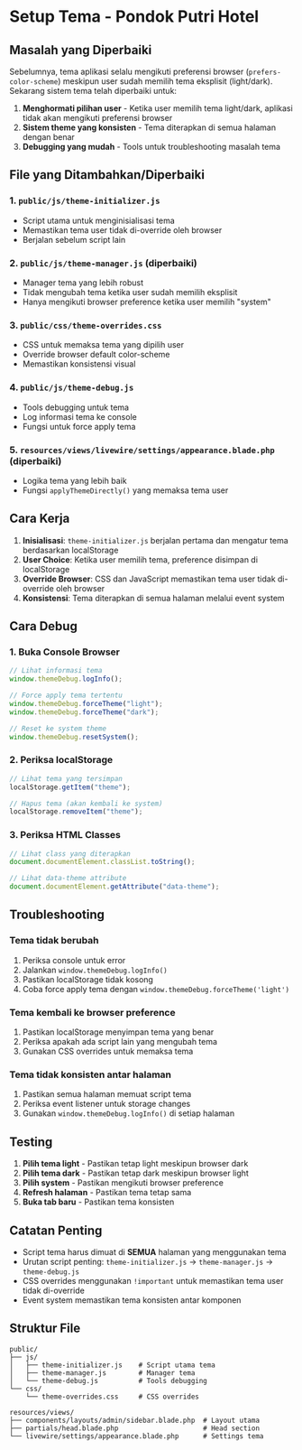 # Setup Tema - Pondok Putri Hotel

## Masalah yang Diperbaiki

Sebelumnya, tema aplikasi selalu mengikuti preferensi browser (`prefers-color-scheme`) meskipun user sudah memilih tema eksplisit (light/dark). Sekarang sistem tema telah diperbaiki untuk:

1. **Menghormati pilihan user** - Ketika user memilih tema light/dark, aplikasi tidak akan mengikuti preferensi browser
2. **Sistem theme yang konsisten** - Tema diterapkan di semua halaman dengan benar
3. **Debugging yang mudah** - Tools untuk troubleshooting masalah tema

## File yang Ditambahkan/Diperbaiki

### 1. `public/js/theme-initializer.js`

-   Script utama untuk menginisialisasi tema
-   Memastikan tema user tidak di-override oleh browser
-   Berjalan sebelum script lain

### 2. `public/js/theme-manager.js` (diperbaiki)

-   Manager tema yang lebih robust
-   Tidak mengubah tema ketika user sudah memilih eksplisit
-   Hanya mengikuti browser preference ketika user memilih "system"

### 3. `public/css/theme-overrides.css`

-   CSS untuk memaksa tema yang dipilih user
-   Override browser default color-scheme
-   Memastikan konsistensi visual

### 4. `public/js/theme-debug.js`

-   Tools debugging untuk tema
-   Log informasi tema ke console
-   Fungsi untuk force apply tema

### 5. `resources/views/livewire/settings/appearance.blade.php` (diperbaiki)

-   Logika tema yang lebih baik
-   Fungsi `applyThemeDirectly()` yang memaksa tema user

## Cara Kerja

1. **Inisialisasi**: `theme-initializer.js` berjalan pertama dan mengatur tema berdasarkan localStorage
2. **User Choice**: Ketika user memilih tema, preference disimpan di localStorage
3. **Override Browser**: CSS dan JavaScript memastikan tema user tidak di-override oleh browser
4. **Konsistensi**: Tema diterapkan di semua halaman melalui event system

## Cara Debug

### 1. Buka Console Browser

```javascript
// Lihat informasi tema
window.themeDebug.logInfo();

// Force apply tema tertentu
window.themeDebug.forceTheme("light");
window.themeDebug.forceTheme("dark");

// Reset ke system theme
window.themeDebug.resetSystem();
```

### 2. Periksa localStorage

```javascript
// Lihat tema yang tersimpan
localStorage.getItem("theme");

// Hapus tema (akan kembali ke system)
localStorage.removeItem("theme");
```

### 3. Periksa HTML Classes

```javascript
// Lihat class yang diterapkan
document.documentElement.classList.toString();

// Lihat data-theme attribute
document.documentElement.getAttribute("data-theme");
```

## Troubleshooting

### Tema tidak berubah

1. Periksa console untuk error
2. Jalankan `window.themeDebug.logInfo()`
3. Pastikan localStorage tidak kosong
4. Coba force apply tema dengan `window.themeDebug.forceTheme('light')`

### Tema kembali ke browser preference

1. Pastikan localStorage menyimpan tema yang benar
2. Periksa apakah ada script lain yang mengubah tema
3. Gunakan CSS overrides untuk memaksa tema

### Tema tidak konsisten antar halaman

1. Pastikan semua halaman memuat script tema
2. Periksa event listener untuk storage changes
3. Gunakan `window.themeDebug.logInfo()` di setiap halaman

## Testing

1. **Pilih tema light** - Pastikan tetap light meskipun browser dark
2. **Pilih tema dark** - Pastikan tetap dark meskipun browser light
3. **Pilih system** - Pastikan mengikuti browser preference
4. **Refresh halaman** - Pastikan tema tetap sama
5. **Buka tab baru** - Pastikan tema konsisten

## Catatan Penting

-   Script tema harus dimuat di **SEMUA** halaman yang menggunakan tema
-   Urutan script penting: `theme-initializer.js` → `theme-manager.js` → `theme-debug.js`
-   CSS overrides menggunakan `!important` untuk memastikan tema user tidak di-override
-   Event system memastikan tema konsisten antar komponen

## Struktur File

```
public/
├── js/
│   ├── theme-initializer.js    # Script utama tema
│   ├── theme-manager.js        # Manager tema
│   └── theme-debug.js          # Tools debugging
└── css/
    └── theme-overrides.css     # CSS overrides

resources/views/
├── components/layouts/admin/sidebar.blade.php  # Layout utama
├── partials/head.blade.php                     # Head section
└── livewire/settings/appearance.blade.php      # Settings tema
```
